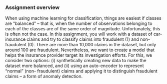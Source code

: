 ### Assignment overview
When using machine learning for classification, things are easiest if classes are “balanced” – that is, when the number of observations belonging to each of the classes are of the same order of magnitude. Unfortunately, this is often not the case. In this assignment, you will work with a dataset of car-insurance claims and try to classify claims into fraudulent (1) and non- fraudulent (0). There are more than 10,000 claims in the dataset, but only around 100 are fraudulent. Nevertheless, we want to create a model that helps the insurance provider target its investigation efforts. For this, we consider two options: (i) synthetically creating new data to make the dataset more balanced, and (ii) using an auto-encoder to represent “normal” (non- fraudulent) claims and applying it to distinguish fraudulent claims – a form of anomaly detection.

